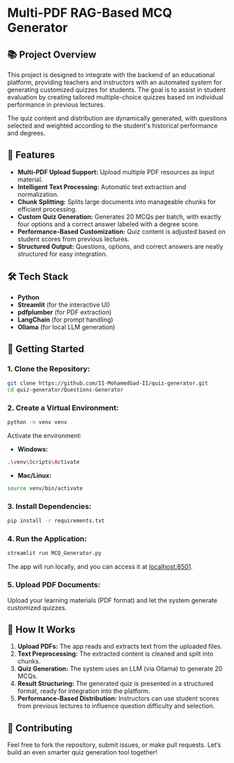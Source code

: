 # Multi-PDF RAG-Based MCQ Generator

## 📚 Project Overview

This project is designed to integrate with the backend of an educational platform, providing teachers and instructors with an automated system for generating customized quizzes for students. The goal is to assist in student evaluation by creating tailored multiple-choice quizzes based on individual performance in previous lectures.

The quiz content and distribution are dynamically generated, with questions selected and weighted according to the student's historical performance and degrees.

## 🚀 Features

- **Multi-PDF Upload Support:** Upload multiple PDF resources as input material.
- **Intelligent Text Processing:** Automatic text extraction and normalization.
- **Chunk Splitting:** Splits large documents into manageable chunks for efficient processing.
- **Custom Quiz Generation:** Generates 20 MCQs per batch, with exactly four options and a correct answer labeled with a degree score.
- **Performance-Based Customization:** Quiz content is adjusted based on student scores from previous lectures.
- **Structured Output:** Questions, options, and correct answers are neatly structured for easy integration.

## 🛠️ Tech Stack

- **Python**
- **Streamlit** (for the interactive UI)
- **pdfplumber** (for PDF extraction)
- **LangChain** (for prompt handling)
- **Ollama** (for local LLM generation)

## 🏁 Getting Started

### 1. Clone the Repository:

```bash
git clone https://github.com/II-MohamedGad-II/quiz-generator.git
cd quiz-generator/Questions-Generator
```

### 2. Create a Virtual Environment:

```bash
python -m venv venv
```

Activate the environment:

- **Windows:**

```bash
.\venv\Scripts\Activate
```

- **Mac/Linux:**

```bash
source venv/bin/activate
```

### 3. Install Dependencies:

```bash
pip install -r requirements.txt
```

### 4. Run the Application:

```bash
streamlit run MCQ_Generator.py
```

The app will run locally, and you can access it at [localhost:8501](http://localhost:8501).

### 5. Upload PDF Documents:

Upload your learning materials (PDF format) and let the system generate customized quizzes.

## 🧠 How It Works

1. **Upload PDFs:** The app reads and extracts text from the uploaded files.
2. **Text Preprocessing:** The extracted content is cleaned and split into chunks.
3. **Quiz Generation:** The system uses an LLM (via Ollama) to generate 20 MCQs.
4. **Result Structuring:** The generated quiz is presented in a structured format, ready for integration into the platform.
5. **Performance-Based Distribution:** Instructors can use student scores from previous lectures to influence question difficulty and selection.



## 🤝 Contributing

Feel free to fork the repository, submit issues, or make pull requests. Let’s build an even smarter quiz generation tool together!
